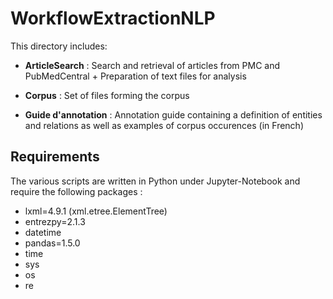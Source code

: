 # WorkflowExtractionNLP

This directory includes: 

* **ArticleSearch** : Search and retrieval of articles from PMC and PubMedCentral $+$ Preparation of text files for analysis

* **Corpus** : Set of files forming the corpus 

* **Guide d'annotation** : Annotation guide containing a definition of entities and relations as well as examples of corpus occurences (in French)

## Requirements 
The various scripts are written in Python under Jupyter-Notebook and require the following packages :

* lxml=4.9.1 (xml.etree.ElementTree)
* entrezpy=2.1.3
* datetime
* pandas=1.5.0
* time
* sys
* os
* re


